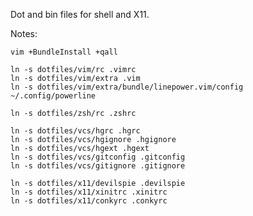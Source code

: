 Dot and bin files for shell and X11.

Notes:

    vim +BundleInstall +qall

    ln -s dotfiles/vim/rc .vimrc
    ln -s dotfiles/vim/extra .vim
    ln -s dotfiles/vim/extra/bundle/linepower.vim/config ~/.config/powerline

    ln -s dotfiles/zsh/rc .zshrc

    ln -s dotfiles/vcs/hgrc .hgrc
    ln -s dotfiles/vcs/hgignore .hgignore
    ln -s dotfiles/vcs/hgext .hgext
    ln -s dotfiles/vcs/gitconfig .gitconfig
    ln -s dotfiles/vcs/gitignore .gitignore

    ln -s dotfiles/x11/devilspie .devilspie
    ln -s dotfiles/x11/xinitrc .xinitrc
    ln -s dotfiles/x11/conkyrc .conkyrc
